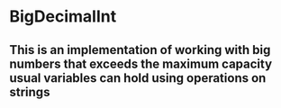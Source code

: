 # BigDecimalInt
## This is an implementation of working with big numbers that exceeds the maximum capacity usual variables can hold using operations on strings
